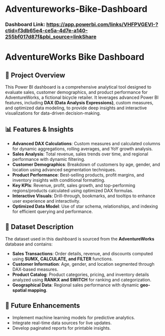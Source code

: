 # Adventureworks-Bike-Dashboard
### Dashboard Link: https://app.powerbi.com/links/VHFPVGEVI-?ctid=f3db65e4-ce5a-4d7e-a140-255bf017d87f&pbi_source=linkShare
# AdventureWorks Bike Dashboard

## 📌 Project Overview
This Power BI dashboard is a comprehensive analytical tool designed to evaluate sales, customer demographics, and product performance for AdventureWorks, a fictional bicycle retailer. It leverages advanced Power BI features, including **DAX (Data Analysis Expressions)**, custom measures, and optimized data modeling, to provide deep insights and interactive visualizations for data-driven decision-making.

## 📊 Features & Insights
- **Advanced DAX Calculations**: Custom measures and calculated columns for dynamic aggregations, rolling averages, and YoY growth analysis.
- **Sales Analysis**: Total revenue, sales trends over time, and regional performance with dynamic filtering.
- **Customer Demographics**: Breakdown of customers by age, gender, and location using advanced segmentation techniques.
- **Product Performance**: Best-selling products, profit margins, and inventory insights with conditional formatting.
- **Key KPIs**: Revenue, profit, sales growth, and top-performing regions/products calculated using optimized DAX formulas.
- **Interactive Visuals**: Drill-through, bookmarks, and tooltips to enhance user experience and interactivity.
- **Optimized Data Model**: Use of star schema, relationships, and indexing for efficient querying and performance.

## 📂 Dataset Description
The dataset used in this dashboard is sourced from the **AdventureWorks** database and contains:
- **Sales Transactions**: Order details, revenue, and discounts computed using **SUMX, CALCULATE, and FILTER** functions.
- **Customer Information**: Age, gender, and location segmented through DAX-based measures.
- **Product Catalog**: Product categories, pricing, and inventory details analyzed using **RANKX and SWITCH** for ranking and categorization.
- **Geographical Data**: Regional sales performance with dynamic **geo-spatial mapping**.

## 📌 Future Enhancements
- Implement machine learning models for predictive analytics.
- Integrate real-time data sources for live updates.
- Develop paginated reports for printable insights.

